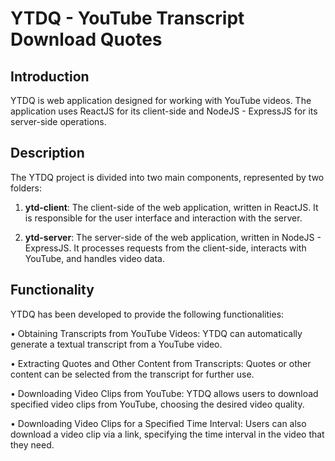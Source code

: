 <h1>YTDQ - YouTube Transcript Download Quotes</h1>

<h2>Introduction</h2>
YTDQ is web application designed for working with YouTube videos. The application uses ReactJS for its client-side and NodeJS - ExpressJS for its server-side operations.

<h2>Description</h2>

The YTDQ project is divided into two main components, represented by two folders:

1. <b>ytd-client</b>: The client-side of the web application, written in ReactJS. It is responsible for the user interface and interaction with the server.

2. <b>ytd-server</b>: The server-side of the web application, written in NodeJS - ExpressJS. It processes requests from the client-side, interacts with YouTube, and handles video data.


<h2>Functionality</h2>
YTDQ has been developed to provide the following functionalities:



• Obtaining Transcripts from YouTube Videos: YTDQ can automatically generate a textual transcript from a YouTube video.

• Extracting Quotes and Other Content from Transcripts: Quotes or other content can be selected from the transcript for further use.

• Downloading Video Clips from YouTube: YTDQ allows users to download specified video clips from YouTube, choosing the desired video quality.

• Downloading Video Clips for a Specified Time Interval: Users can also download a video clip via a link, specifying the time interval in the video that they need.
